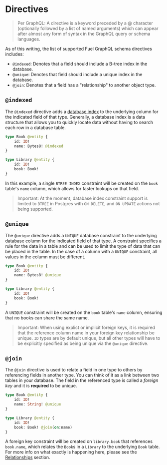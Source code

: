 # Directives

> Per GraphQL: A directive is a keyword preceded by a @ character (optionally followed by a list of named arguments) which can appear after almost any form of syntax in the GraphQL query or schema languages.

As of this writing, the list of supported Fuel GraphQL schema directives includes:

- `@indexed`: Denotes that a field should include a B-tree index in the database.
- `@unique`: Denotes that field should include a unique index in the database.
- `@join`: Denotes that a field has a "relationship" to another object type.

## `@indexed`

The `@indexed` directive adds a [database index](https://www.postgresql.org/docs/current/indexes-intro.html) to the underlying column for the indicated field of that type. Generally, a database index is a data structure that allows you to quickly locate data without having to search each row in a database table.

```graphql
type Book @entity {
    id: ID!
    name: Bytes8! @indexed
}

type Library @entity {
    id: ID!
    book: Book!
}
```

In this example, a single `BTREE INDEX` constraint will be created on the `book` table's `name` column, which allows for faster lookups on that field.

> Important: At the moment, database index constraint support is limited to `BTREE` in Postgres with `ON DELETE`, and `ON UPDATE` actions not being supported.

## `@unique`

The `@unique` directive adds a `UNIQUE` database constraint to the underlying database column for the indicated field of that type. A constraint specifies a rule for the data in a table and can be used to limit the type of data that can be placed in the table. In the case of a column with a `UNIQUE` constraint, all values in the column must be different.

```graphql
type Book @entity {
    id: ID!
    name: Bytes8! @unique
}

type Library @entity {
    id: ID!
    book: Book!
}
```

A `UNIQUE` constraint will be created on the `book` table's `name` column, ensuring that no books can share the same name.

> Important: When using explict or implicit foreign keys, it is required that the reference column name in your foreign key relationship be unique. `ID` types are by default unique, but all other types will have to be explicitly specified as being unique via the `@unique` directive.

## `@join`

The `@join` directive is used to relate a field in one type to others by referencing fields in another type. You can think of it as a link between two tables in your database. The field in the referenced type is called a _foreign key_ and it is **required** to be unique.

```graphql
type Book @entity {
    id: ID!
    name: String! @unique
}

type Library @entity {
    id: ID!
    book: Book! @join(on:name)
}
```

A foreign key constraint will be created on `library.book` that references `book.name`, which relates the `Book`s in a `Library` to the underlying `Book` table. For more info on what exactly is happening here, please see the [Relationships](./relationships.md) section.
